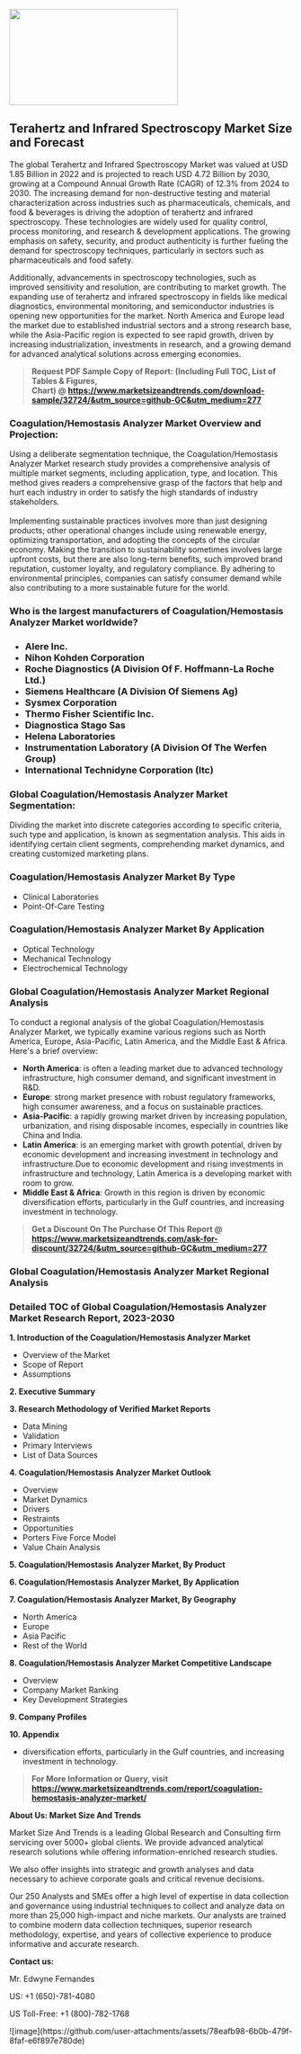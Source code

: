 <p><img class="alignnone size-medium wp-image-20088" src="https://ffe5etoiles.com/wp-content/uploads/2024/12/MST1-300x171.png" alt="" width="300" height="171" /></p><h2>Terahertz and Infrared Spectroscopy Market Size and Forecast</h2><p>The global Terahertz and Infrared Spectroscopy Market was valued at USD 1.85 Billion in 2022 and is projected to reach USD 4.72 Billion by 2030, growing at a Compound Annual Growth Rate (CAGR) of 12.3% from 2024 to 2030. The increasing demand for non-destructive testing and material characterization across industries such as pharmaceuticals, chemicals, and food & beverages is driving the adoption of terahertz and infrared spectroscopy. These technologies are widely used for quality control, process monitoring, and research & development applications. The growing emphasis on safety, security, and product authenticity is further fueling the demand for spectroscopy techniques, particularly in sectors such as pharmaceuticals and food safety.</p><p>Additionally, advancements in spectroscopy technologies, such as improved sensitivity and resolution, are contributing to market growth. The expanding use of terahertz and infrared spectroscopy in fields like medical diagnostics, environmental monitoring, and semiconductor industries is opening new opportunities for the market. North America and Europe lead the market due to established industrial sectors and a strong research base, while the Asia-Pacific region is expected to see rapid growth, driven by increasing industrialization, investments in research, and a growing demand for advanced analytical solutions across emerging economies.</p></p><blockquote id="" class=""><strong>Request PDF Sample Copy of Report: (Including Full TOC, List of Tables &amp; Figures, Chart)&nbsp;@&nbsp;<strong><a href="https://www.marketsizeandtrends.com/download-sample/32724/&utm_source=github-GC&utm_medium=277" target="_blank">https://www.marketsizeandtrends.com/download-sample/32724/&utm_source=github-GC&utm_medium=277</a></strong></strong></blockquote><h3 id="" class="">Coagulation/Hemostasis Analyzer Market&nbsp;Overview and Projection:</h3><p id="" class="">Using a deliberate segmentation technique, the Coagulation/Hemostasis Analyzer Market research study provides a comprehensive analysis of multiple market segments, including application, type, and location. This method gives readers a comprehensive grasp of the factors that help and hurt each industry in order to satisfy the high standards of industry stakeholders. <br /> <br />Implementing sustainable practices involves more than just designing products; other operational changes include using renewable energy, optimizing transportation, and adopting the concepts of the circular economy. Making the transition to sustainability sometimes involves large upfront costs, but there are also long-term benefits, such improved brand reputation, customer loyalty, and regulatory compliance. By adhering to environmental principles, companies can satisfy consumer demand while also contributing to a more sustainable future for the world.</p><h3 id="" class="">Who is the largest manufacturers of&nbsp;Coagulation/Hemostasis Analyzer Market worldwide?</h3><h3 class=""><p><ul><li>Alere Inc. </li><li> Nihon Kohden Corporation </li><li> Roche Diagnostics (A Division Of F. Hoffmann-La Roche Ltd.) </li><li> Siemens Healthcare (A Division Of Siemens Ag) </li><li> Sysmex Corporation </li><li> Thermo Fisher Scientific Inc. </li><li> Diagnostica Stago Sas </li><li> Helena Laboratories </li><li> Instrumentation Laboratory (A Division Of The Werfen Group) </li><li> International Technidyne Corporation (Itc)</li></ul></p></h3><h3 id="" class="">Global&nbsp;Coagulation/Hemostasis Analyzer Market Segmentation:</h3><p id="" class="">Dividing the market into discrete categories according to specific criteria, such type and application, is known as segmentation analysis. This aids in identifying certain client segments, comprehending market dynamics, and creating customized marketing plans.</p><h3 id="" class="">Coagulation/Hemostasis Analyzer Market&nbsp;By Type</h3><p><p><ul><li>Clinical Laboratories</li><li> Point-Of-Care Testing</p></li></ul></p></p><h3 id="" class="">Coagulation/Hemostasis Analyzer Market&nbsp;By Application</h3><p class=""><p><ul><li>Optical Technology</li><li> Mechanical Technology</li><li> Electrochemical Technology</li></ul></p></p><h3 id="" class="">Global Coagulation/Hemostasis Analyzer Market Regional Analysis</h3><p id="" class="">To conduct a regional analysis of the global Coagulation/Hemostasis Analyzer Market, we typically examine various regions such as North America, Europe, Asia-Pacific, Latin America, and the Middle East &amp; Africa. Here's a brief overview:</p><ul><li><strong>North America</strong>: is often a leading market due to advanced technology infrastructure, high consumer demand, and significant investment in R&amp;D.</li><li><strong>Europe</strong>: strong market presence with robust regulatory frameworks, high consumer awareness, and a focus on sustainable practices.</li><li><strong>Asia-Pacific</strong>: a rapidly growing market driven by increasing population, urbanization, and rising disposable incomes, especially in countries like China and India.</li><li><strong>Latin America</strong>: is an emerging market with growth potential, driven by economic development and increasing investment in technology and infrastructure.Due to economic development and rising investments in infrastructure and technology, Latin America is a developing market with room to grow.</li><li><strong>Middle East &amp; Africa</strong>: Growth in this region is driven by economic diversification efforts, particularly in the Gulf countries, and increasing investment in technology.</li></ul><blockquote id="" class=""><strong>Get a Discount On The Purchase Of This Report @ <strong><a href="https://www.marketsizeandtrends.com/ask-for-discount/32724/&utm_source=github-GC&utm_medium=277" target="_blank">https://www.marketsizeandtrends.com/ask-for-discount/32724/&utm_source=github-GC&utm_medium=277</a></strong></strong></blockquote><h3 id="" class="">Global Coagulation/Hemostasis Analyzer Market Regional Analysis</h3><h3 id="" class="">Detailed TOC of Global Coagulation/Hemostasis Analyzer Market Research Report, 2023-2030</h3><p id="" class=""><strong>1. Introduction of the Coagulation/Hemostasis Analyzer Market</strong></p><ul><li>Overview of the Market</li><li>Scope of Report</li><li>Assumptions</li></ul><p id="" class=""><strong>2. Executive Summary</strong></p><p id="" class=""><strong>3. Research Methodology of Verified Market Reports</strong></p><ul><li>Data Mining</li><li>Validation</li><li>Primary Interviews</li><li>List of Data Sources</li></ul><p id="" class=""><strong>4. Coagulation/Hemostasis Analyzer Market Outlook</strong></p><ul><li>Overview</li><li>Market Dynamics</li><li>Drivers</li><li>Restraints</li><li>Opportunities</li><li>Porters Five Force Model</li><li>Value Chain Analysis</li></ul><p id="" class=""><strong>5. Coagulation/Hemostasis Analyzer Market, By Product</strong></p><p id="" class=""><strong>6. Coagulation/Hemostasis Analyzer Market, By Application</strong></p><p id="" class=""><strong>7. Coagulation/Hemostasis Analyzer Market, By Geography</strong></p><ul><li>North America</li><li>Europe</li><li>Asia Pacific</li><li>Rest of the World</li></ul><p id="" class=""><strong>8. Coagulation/Hemostasis Analyzer Market Competitive Landscape</strong></p><ul><li>Overview</li><li>Company Market Ranking</li><li>Key Development Strategies</li></ul><p id="" class=""><strong>9. Company Profiles</strong></p><p id="" class=""><strong>10. Appendix</strong></p><ul><li>diversification efforts, particularly in the Gulf countries, and increasing investment in technology.</li></ul><blockquote id="" class=""><strong>For More Information or Query, visit <strong><strong><a href="https://www.marketsizeandtrends.com/report/coagulation-hemostasis-analyzer-market/" target="_blank">https://www.marketsizeandtrends.com/report/coagulation-hemostasis-analyzer-market/</a></strong></strong></strong></blockquote><p id="" class=""><strong>About Us: Market Size And Trends</strong></p><p id="" class="">Market Size And Trends is a leading Global Research and Consulting firm servicing over 5000+ global clients. We provide advanced analytical research solutions while offering information-enriched research studies.</p><p id="" class="">We also offer insights into strategic and growth analyses and data necessary to achieve corporate goals and critical revenue decisions.</p><p id="" class="">Our 250 Analysts and SMEs offer a high level of expertise in data collection and governance using industrial techniques to collect and analyze data on more than 25,000 high-impact and niche markets. Our analysts are trained to combine modern data collection techniques, superior research methodology, expertise, and years of collective experience to produce informative and accurate research.</p><p id="" class=""><strong>Contact us:</strong></p><p id="" class="">Mr. Edwyne Fernandes</p><p id="" class="">US: +1 (650)-781-4080</p><p id="" class="">US Toll-Free: +1 (800)-782-1768</p>
![image](https://github.com/user-attachments/assets/78eafb98-6b0b-479f-8faf-e6f897e780de)
